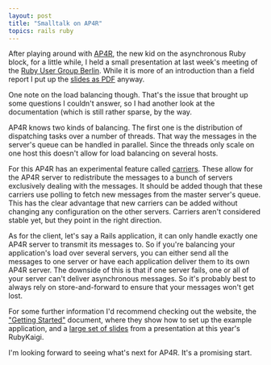 ```yaml
---
layout: post
title: "Smalltalk on AP4R"
topics: rails ruby
---
```

After playing around with [AP4R](http://ap4r.rubyforge.org/wiki/wiki.pl?HomePage), the new kid on the asynchronous Ruby block, for a little while, I held a small presentation at last week's meeting of the [Ruby User Group Berlin](http://www.rug-b.com). While it is more of an introduction than a field report I put up the [slides as PDF](http://www.paperplanes.de/files/AP4R.pdf) anyway.

One note on the load balancing though. That's the issue that brought up some questions I couldn't answer, so I had another look at the documentation (which is still rather sparse, by the way.

AP4R knows two kinds of balancing. The first one is the distribution of dispatching tasks over a number of threads. That way the messages in the server's queue can be handled in parallel. Since the threads only scale on one host this doesn't allow for load balancing on several hosts.

For this AP4R has an experimental feature called [carriers](http://viewvc.rubyforge.mmmultiworks.com/cgi/viewvc.cgi/trunk/ap4r/lib/ap4r/carrier.rb?root=ap4r&view=markup). These allow for the AP4R server to redistribute the messages to a bunch of servers exclusively dealing with the messages. It should be added though that these carriers use polling to fetch new messages from the master server's queue. This has the clear advantage that new carriers can be added without changing any configuration on the other servers. Carriers aren't considered stable yet, but they point in the right direction.

As for the client, let's say a Rails application, it can only handle exactly one AP4R server to transmit its messages to. So if you're balancing your application's load over several servers, you can either send all the messages to one server or have each application deliver them to its own AP4R server. The downside of this is that if one server fails, one or all of your server can't deliver asynchronous messages. So it's probably best to always rely on store-and-forward to ensure that your messages won't get lost.

For some further information I'd recommend checking out the website, the ["Getting Started"](http://ap4r.rubyforge.org/wiki/wiki.pl?GettingStarted#Monitoring) document, where they show how to set up the example application, and a [large set of slides](http://rubyforge.org/docman/view.php/1765/1257/AP4R_on_RubyKaigi2007_EN.pdf) from a presentation at this year's RubyKaigi.

I'm looking forward to seeing what's next for AP4R. It's a promising start.
